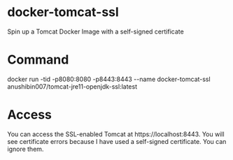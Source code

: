# docker-tomcat-ssl
Spin up a Tomcat Docker Image with a self-signed certificate

# Command
docker run -tid -p8080:8080 -p8443:8443 --name docker-tomcat-ssl anushibin007/tomcat-jre11-openjdk-ssl:latest

# Access
You can access the SSL-enabled Tomcat at https://localhost:8443. You will see certificate errors because I have used a self-signed certificate. You can ignore them.
